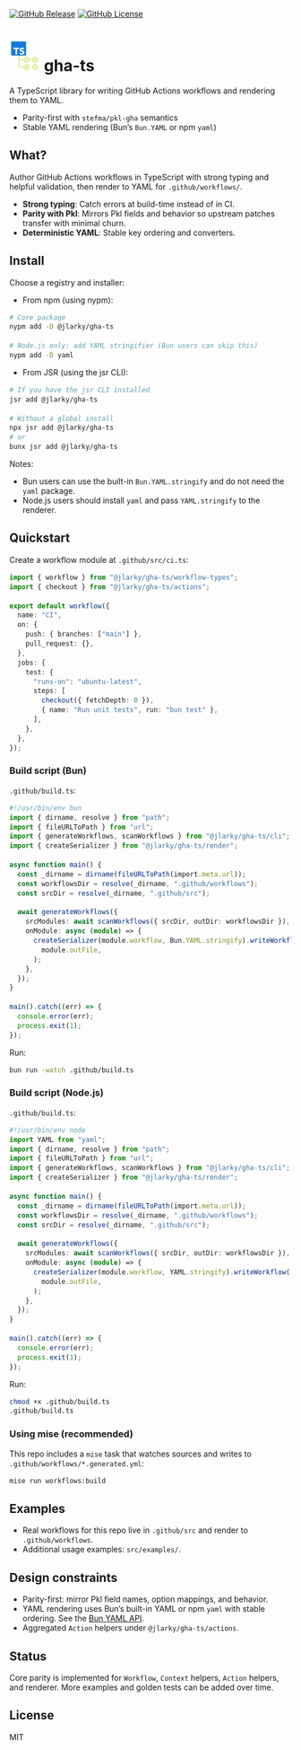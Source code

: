 [![GitHub Release](https://img.shields.io/github/v/release/JLarky/gha-ts?include_prereleases)](https://github.com/JLarky/gha-ts/releases/latest)
[![GitHub License](https://img.shields.io/github/license/JLarky/gha-ts)](https://github.com/JLarky/gha-ts/blob/main/LICENSE)

# <img src="icon.png" alt="gha-ts" width="55"/> gha-ts

A TypeScript library for writing GitHub Actions workflows and rendering them to YAML.

- Parity-first with `stefma/pkl-gha` semantics
- Stable YAML rendering (Bun’s `Bun.YAML` or npm `yaml`)

## What?

Author GitHub Actions workflows in TypeScript with strong typing and helpful validation, then render to YAML for `.github/workflows/`.

- **Strong typing**: Catch errors at build-time instead of in CI.
- **Parity with Pkl**: Mirrors Pkl fields and behavior so upstream patches transfer with minimal churn.
- **Deterministic YAML**: Stable key ordering and converters.

## Install

Choose a registry and installer:

- From npm (using nypm):

```bash
# Core package
nypm add -D @jlarky/gha-ts

# Node.js only: add YAML stringifier (Bun users can skip this)
nypm add -D yaml
```

- From JSR (using the jsr CLI):

```bash
# If you have the jsr CLI installed
jsr add @jlarky/gha-ts

# Without a global install
npx jsr add @jlarky/gha-ts
# or
bunx jsr add @jlarky/gha-ts
```

Notes:
- Bun users can use the built-in `Bun.YAML.stringify` and do not need the `yaml` package.
- Node.js users should install `yaml` and pass `YAML.stringify` to the renderer.

## Quickstart

Create a workflow module at `.github/src/ci.ts`:

```ts
import { workflow } from "@jlarky/gha-ts/workflow-types";
import { checkout } from "@jlarky/gha-ts/actions";

export default workflow({
  name: "CI",
  on: {
    push: { branches: ["main"] },
    pull_request: {},
  },
  jobs: {
    test: {
      "runs-on": "ubuntu-latest",
      steps: [
        checkout({ fetchDepth: 0 }),
        { name: "Run unit tests", run: "bun test" },
      ],
    },
  },
});
```

### Build script (Bun)

`.github/build.ts`:

```ts
#!/usr/bin/env bun
import { dirname, resolve } from "path";
import { fileURLToPath } from "url";
import { generateWorkflows, scanWorkflows } from "@jlarky/gha-ts/cli";
import { createSerializer } from "@jlarky/gha-ts/render";

async function main() {
  const _dirname = dirname(fileURLToPath(import.meta.url));
  const workflowsDir = resolve(_dirname, ".github/workflows");
  const srcDir = resolve(_dirname, ".github/src");

  await generateWorkflows({
    srcModules: await scanWorkflows({ srcDir, outDir: workflowsDir }),
    onModule: async (module) => {
      createSerializer(module.workflow, Bun.YAML.stringify).writeWorkflow(
        module.outFile,
      );
    },
  });
}

main().catch((err) => {
  console.error(err);
  process.exit(1);
});
```

Run:

```bash
bun run -watch .github/build.ts
```

### Build script (Node.js)

`.github/build.ts`:

```ts
#!/usr/bin/env node
import YAML from "yaml";
import { dirname, resolve } from "path";
import { fileURLToPath } from "url";
import { generateWorkflows, scanWorkflows } from "@jlarky/gha-ts/cli";
import { createSerializer } from "@jlarky/gha-ts/render";

async function main() {
  const _dirname = dirname(fileURLToPath(import.meta.url));
  const workflowsDir = resolve(_dirname, ".github/workflows");
  const srcDir = resolve(_dirname, ".github/src");

  await generateWorkflows({
    srcModules: await scanWorkflows({ srcDir, outDir: workflowsDir }),
    onModule: async (module) => {
      createSerializer(module.workflow, YAML.stringify).writeWorkflow(
        module.outFile,
      );
    },
  });
}

main().catch((err) => {
  console.error(err);
  process.exit(1);
});
```

Run:

```bash
chmod +x .github/build.ts
.github/build.ts
```

### Using mise (recommended)

This repo includes a `mise` task that watches sources and writes to `.github/workflows/*.generated.yml`:

```bash
mise run workflows:build
```

## Examples

- Real workflows for this repo live in `.github/src` and render to `.github/workflows`.
- Additional usage examples: `src/examples/`.

## Design constraints

- Parity-first: mirror Pkl field names, option mappings, and behavior.
- YAML rendering uses Bun’s built-in YAML or npm `yaml` with stable ordering. See the [Bun YAML API](https://bun.com/docs/api/yaml).
- Aggregated `Action` helpers under `@jlarky/gha-ts/actions`.

## Status

Core parity is implemented for `Workflow`, `Context` helpers, `Action` helpers, and renderer. More examples and golden tests can be added over time.

## License

MIT
